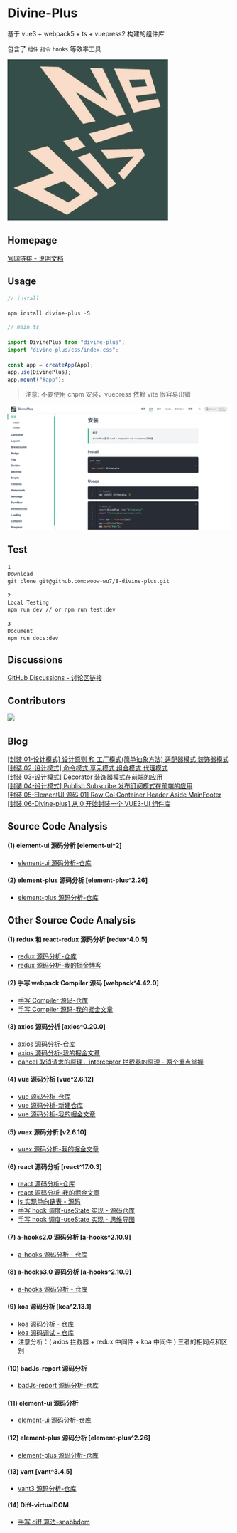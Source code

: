 # Divine-Plus

基于 vue3 + webpack5 + ts + vuepress2 构建的组件库

包含了 `组件` `指令` `hooks` 等效率工具

![8-divine-plus](docs/.vuepress/public//img/divine.jpg)

## Homepage

[官网链接 - 说明文档](http://120.53.220.141:8090/components/)

## Usage

```js
// install

npm install divine-plus -S
```

```js
// main.ts

import DivinePlus from "divine-plus";
import "divine-plus/css/index.css";

const app = createApp(App);
app.use(DivinePlus);
app.mount("#app");
```

> 注意: 不要使用 cnpm 安装，vuepress 依赖 vite 很容易出错

![8-divine-plus](docs/.vuepress/public/img/usage.png)

## Test

```Shell
1
Download
git clone git@github.com:woow-wu7/8-divine-plus.git

2
Local Testing
npm run dev // or npm run test:dev

3
Document
npm run docs:dev
```

## Discussions

[GitHub Discussions - 讨论区链接](https://github.com/woow-wu7/8-divine-plus/discussions)

## Contributors

<a href="https://github.com/woow-wu7/8-divine-plus/graphs/contributors">
  <img src="https://contrib.rocks/image?repo=woow-wu7/8-divine-plus" />
</a>

## Blog

[[封装 01-设计模式] 设计原则 和 工厂模式(简单抽象方法) 适配器模式 装饰器模式](https://juejin.cn/post/6950958974854234119)  
[[封装 02-设计模式] 命令模式 享元模式 组合模式 代理模式](https://juejin.cn/post/6950958974854234119)  
[[封装 03-设计模式] Decorator 装饰器模式在前端的应用](https://juejin.cn/post/7037871731070992421)  
[[封装 04-设计模式] Publish Subscribe 发布订阅模式在前端的应用](https://juejin.cn/post/7038522552313970696)  
[[封装 05-ElementUI 源码 01] Row Col Container Header Aside MainFooter](https://juejin.cn/post/7042871115848351774)  
[[封装 06-Divine-plus] 从 0 开始封装一个 VUE3-UI 组件库](https://juejin.cn/post/7131232733841817631/)

## Source Code Analysis

#### (1) element-ui 源码分析 [element-ui^2]

- [element-ui 源码分析-仓库](https://github.com/woow-wu7/8-element-source-code-analysis)

#### (2) element-plus 源码分析 [element-plus^2.26]

- [element-plus 源码分析-仓库](https://github.com/woow-wu7/8-element-plus-source-code-analysis)

## Other Source Code Analysis

#### (1) redux 和 react-redux 源码分析 [redux^4.0.5]

- [redux 源码分析-仓库](https://github.com/woow-wu7/7-react-admin-ts/tree/master/src/SOURCE-CODE-ANALYSIS/REDUX)
- [redux 源码分析-我的掘金博客](https://juejin.cn/post/6844904137952329742)

#### (2) 手写 webpack Compiler 源码 [webpack^4.42.0]

- [手写 Compiler 源码-仓库](https://github.com/woow-wu7/7-compiler)
- [手写 Compiler 源码-我的掘金文章](https://juejin.cn/post/6844903973002936327)

#### (3) axios 源码分析 [axios^0.20.0]

- [axios 源码分析-仓库](https://github.com/woow-wu7/7-react-admin-ts/tree/master/src/SOURCE-CODE-ANALYSIS/AXIOS)
- [axios 源码分析-我的掘金文章](https://juejin.cn/post/6844904147532120072)
- [cancel 取消请求的原理，interceptor 拦截器的原理 - 两个重点掌握](https://github.com/woow-wu7/7-react-admin-ts/tree/master/src/pages/admin-system/interview-cancel/index.tsx)

#### (4) vue 源码分析 [vue^2.6.12]

- [vue 源码分析-仓库](https://github.com/woow-wu7/7-react-admin-ts/tree/master/src/SOURCE-CODE-ANALYSIS/VUE)
- [vue 源码分析-新建仓库](https://github.com/woow-wu7/7-vue2-source-code-analysis)
- [vue 源码分析-我的掘金文章](https://juejin.cn/post/6844904181094957069)

#### (5) vuex 源码分析 [v2.6.10]

- [vuex 源码分析-我的掘金文章](https://juejin.cn/post/6844904166293241863)

#### (6) react 源码分析 [react^17.0.3]

- [react 源码分析-仓库](https://github.com/woow-wu7/7-react-source-code-analysis)
- [react 源码分析-我的掘金文章](https://juejin.cn/post/6993980489463758855)
- [js 实现单向链表 - 源码](https://github.com/woow-wu7/7-react-source-code-analysis/blob/main/src/manual/linked-list.js)
- [手写 hook 调度-useState 实现 - 源码仓库](https://github.com/woow-wu7/7-react-source-code-analysis/blob/main/src/manual/hooks-manual.js)
- [手写 hook 调度-useState 实现 - 思维导图](https://github.com/woow-wu7/7-react-source-code-analysis/blob/main/src/images/hook-useState.png)

#### (7) a-hooks2.0 源码分析 [a-hooks^2.10.9]

- [a-hooks 源码分析 - 仓库](https://github.com/woow-wu7/7-a-hooks-source-code-analysis)

#### (8) a-hooks3.0 源码分析 [a-hooks^2.10.9]

- [a-hooks 源码分析 - 仓库](https://github.com/woow-wu7/7-a-hooks3.0-source-code-analysis)

#### (9) koa 源码分析 [koa^2.13.1]

- [koa 源码分析 - 仓库](https://github.com/woow-wu7/7-koa-source-code-analysis)
- [koa 源码调试 - 仓库](https://github.com/woow-wu7/7-koa-source-code-analysis)
- 注意分析：( axios 拦截器 + redux 中间件 + koa 中间件 ) 三者的相同点和区别

#### (10) badJs-report 源码分析

- [badJs-report 源码分析-仓库](https://github.com/woow-wu7/7-badjs-report-analysis)

#### (11) element-ui 源码分析

- [element-ui 源码分析-仓库](https://github.com/woow-wu7/8-element-source-code-analysis)

#### (12) element-plus 源码分析 [element-plus^2.26]

- [element-plus 源码分析-仓库](https://github.com/woow-wu7/8-element-plus-source-code-analysis)

#### (13) vant [vant^3.4.5]

- [vant3 源码分析-仓库](https://github.com/woow-wu7/8-vant-source-code-analysis)

#### (14) Diff-virtualDOM

- [手写 diff 算法-snabbdom](https://github.com/woow-wu7/7-vue2-source-code-snabbdom)
